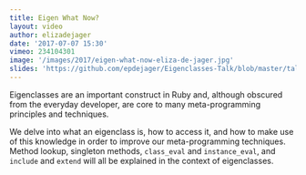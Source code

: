 ```yaml
---
title: Eigen What Now?
layout: video
author: elizadejager
date: '2017-07-07 15:30'
vimeo: 234104301
image: '/images/2017/eigen-what-now-eliza-de-jager.jpg'
slides: 'https://github.com/epdejager/Eigenclasses-Talk/blob/master/talk_framework/Eigen%20What%20Now.pdf'
---
```


Eigenclasses are an important construct in Ruby and, although obscured from the everyday developer, are core to many meta-programming principles and techniques.

We delve into what an eigenclass is, how to access it, and how to make use of this knowledge in order to improve our meta-programming techniques. Method lookup, singleton methods, `class_eval` and `instance_eval`, and `include` and `extend` will all be explained in the context of eigenclasses.
